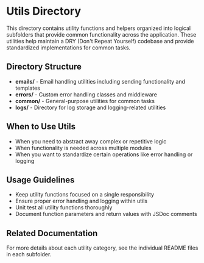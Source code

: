 # Utils Directory

This directory contains utility functions and helpers organized into logical subfolders that provide common functionality across the application. These utilities help maintain a DRY (Don't Repeat Yourself) codebase and provide standardized implementations for common tasks.

## Directory Structure

- **emails/** - Email handling utilities including sending functionality and templates
- **errors/** - Custom error handling classes and middleware
- **common/** - General-purpose utilities for common tasks
- **logs/** - Directory for log storage and logging-related utilities

## When to Use Utils

- When you need to abstract away complex or repetitive logic
- When functionality is needed across multiple modules
- When you want to standardize certain operations like error handling or logging

## Usage Guidelines

- Keep utility functions focused on a single responsibility
- Ensure proper error handling and logging within utils
- Unit test all utility functions thoroughly
- Document function parameters and return values with JSDoc comments

## Related Documentation

For more details about each utility category, see the individual README files in each subfolder.
